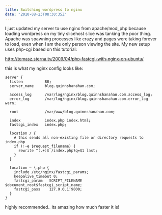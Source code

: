 ```yaml
---
title: Switching wordpress to nginx
date: "2010-08-23T08:30:35Z"
---
```


I just updated my server to use nginx from apache/mod_php because loading wordpress on my tiny slicehost slice was tanking the poor thing. Apache was spawning processes like crazy and pages were taking forever to load, even when I am the only person viewing the site. My new setup uses php-cgi based on this tutorial:

http://tomasz.sterna.tv/2009/04/php-fastcgi-with-nginx-on-ubuntu/

this is what my nginx config looks like:

```
server {
  listen          80;
  server_name     blog.quinnshanahan.com;

  access_log      /var/log/nginx/blog.quinnshanahan.com.access_log;
  error_log       /var/log/nginx/blog.quinnshanahan.com.error_log warn;

  root            /var/www/blog.quinnshanahan.com;

  index           index.php index.html;
  fastcgi_index   index.php;

  location / {
    # this sends all non-existing file or directory requests to index.php
    if (!-e $request_filename) {
      rewrite ^(.+)$ /index.php?q=$1 last;
    }
  }

  location ~ \.php {
    include /etc/nginx/fastcgi_params;
    keepalive_timeout 0;
    fastcgi_param   SCRIPT_FILENAME  $document_root$fastcgi_script_name;
    fastcgi_pass    127.0.0.1:9000;
  }
}
```

highly recommended.. its amazing how much faster it is!
